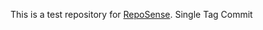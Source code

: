 This is a test repository for [RepoSense](https://github.com/reposense/RepoSense).
Single Tag Commit
